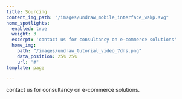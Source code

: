 ```yaml
---
title: Sourcing
content_img_path: "/images/undraw_mobile_interface_wakp.svg"
home_spotlights:
  enabled: true
  weight: 3
  excerpt: 'contact us for consultancy on e-commerce solutions'
  home_img:
    path: "/images/undraw_tutorial_video_7dns.png"
    data_position: 25% 25%
    url: "#"
template: page

---
```

contact us for consultancy on e-commerce solutions.
